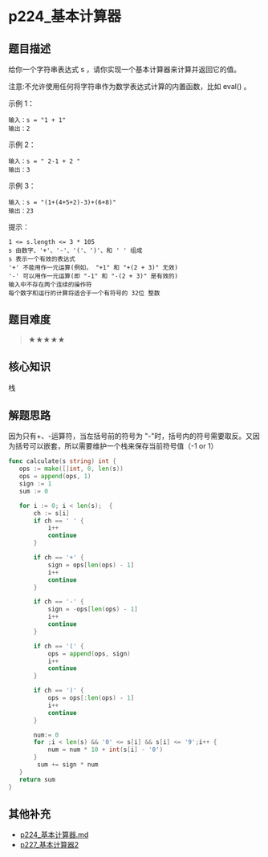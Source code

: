 # p224_基本计算器
## 题目描述

给你一个字符串表达式 s ，请你实现一个基本计算器来计算并返回它的值。

注意:不允许使用任何将字符串作为数学表达式计算的内置函数，比如 eval() 。

 

示例 1：
```
输入：s = "1 + 1"
输出：2
```
示例 2：
```
输入：s = " 2-1 + 2 "
输出：3
```
示例 3：
```
输入：s = "(1+(4+5+2)-3)+(6+8)"
输出：23
 ```

提示：
```
1 <= s.length <= 3 * 105
s 由数字、'+'、'-'、'('、')'、和 ' ' 组成
s 表示一个有效的表达式
'+' 不能用作一元运算(例如， "+1" 和 "+(2 + 3)" 无效)
'-' 可以用作一元运算(即 "-1" 和 "-(2 + 3)" 是有效的)
输入中不存在两个连续的操作符
每个数字和运行的计算将适合于一个有符号的 32位 整数
```
## 题目难度
> ★★★★★
## 核心知识
栈

## 解题思路
因为只有+、-运算符，当左括号前的符号为 "-"时，括号内的符号需要取反。又因为括号可以嵌套，所以需要维护一个栈来保存当前符号值（-1 or 1）
```go
func calculate(s string) int {
   ops := make([]int, 0, len(s))
   ops = append(ops, 1)
   sign := 1
   sum := 0

   for i := 0; i < len(s);  {
       ch := s[i]
       if ch == ' ' {
           i++
           continue
       }

       if ch == '+' {
           sign = ops[len(ops) - 1]
           i++
           continue
       }

       if ch == '-' {
           sign = -ops[len(ops) - 1]
           i++
           continue
       }

       if ch == '(' {
           ops = append(ops, sign)
           i++
           continue
       }

       if ch == ')' {
           ops = ops[:len(ops) - 1]
           i++
           continue
       }

       num:= 0
       for ;i < len(s) && '0' <= s[i] && s[i] <= '9';i++ {
           num = num * 10 + int(s[i] - '0')
       }
        sum += sign * num
   }
   return sum
}


```

## 其他补充
- [p224_基本计算器.md](p224_%E5%9F%BA%E6%9C%AC%E8%AE%A1%E7%AE%97%E5%99%A8.md)
- [p227_基本计算器2](p227_%E5%9F%BA%E6%9C%AC%E8%AE%A1%E7%AE%97%E5%99%A82.md)
